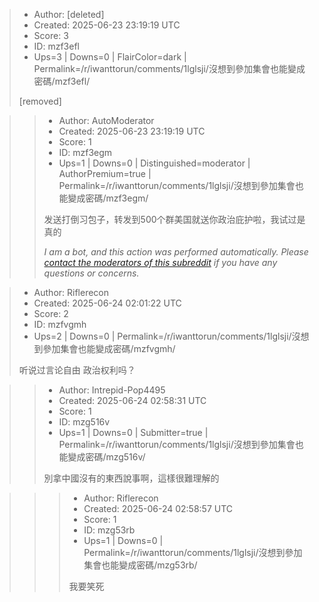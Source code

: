 > - Author: [deleted]
> - Created: 2025-06-23 23:19:19 UTC
> - Score: 3
> - ID: mzf3efl
> - Ups=3 | Downs=0 | FlairColor=dark | Permalink=/r/iwanttorun/comments/1lglsji/沒想到參加集會也能變成密碼/mzf3efl/
>
> [removed]

>> - Author: AutoModerator
>> - Created: 2025-06-23 23:19:19 UTC
>> - Score: 1
>> - ID: mzf3egm
>> - Ups=1 | Downs=0 | Distinguished=moderator | AuthorPremium=true | Permalink=/r/iwanttorun/comments/1lglsji/沒想到參加集會也能變成密碼/mzf3egm/
>>
>> 发送打倒习包子，转发到500个群美国就送你政治庇护啦，我试过是真的
>> 
>> *I am a bot, and this action was performed automatically. Please [contact the moderators of this subreddit](/message/compose/?to=/r/iwanttorun) if you have any questions or concerns.*

> - Author: Riflerecon
> - Created: 2025-06-24 02:01:22 UTC
> - Score: 2
> - ID: mzfvgmh
> - Ups=2 | Downs=0 | Permalink=/r/iwanttorun/comments/1lglsji/沒想到參加集會也能變成密碼/mzfvgmh/
>
> 听说过言论自由 政治权利吗？

>> - Author: Intrepid-Pop4495
>> - Created: 2025-06-24 02:58:31 UTC
>> - Score: 1
>> - ID: mzg516v
>> - Ups=1 | Downs=0 | Submitter=true | Permalink=/r/iwanttorun/comments/1lglsji/沒想到參加集會也能變成密碼/mzg516v/
>>
>> 別拿中國沒有的東西說事啊，這樣很難理解的

>>> - Author: Riflerecon
>>> - Created: 2025-06-24 02:58:57 UTC
>>> - Score: 1
>>> - ID: mzg53rb
>>> - Ups=1 | Downs=0 | Permalink=/r/iwanttorun/comments/1lglsji/沒想到參加集會也能變成密碼/mzg53rb/
>>>
>>> 我要笑死
